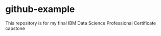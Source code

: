 # github-example
This repository is for my final IBM Data Science Professional Certificate capstone
